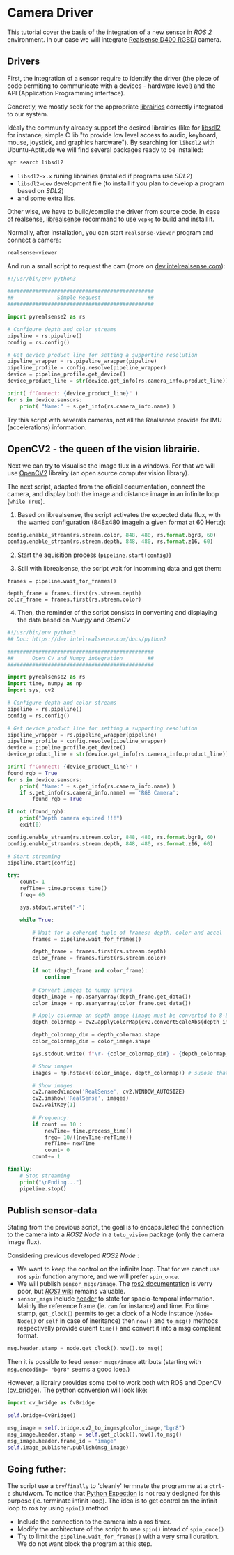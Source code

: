 # Camera Driver

This tutorial cover the basis of the integration of a new sensor in _ROS 2_ environment.
In our case we will integrate [Realsense D400 RGBDi](https://www.intelrealsense.com/introducing-intel-realsense-d400-product-family/) camera.


## Drivers

First, the integration of a sensor require to identify the driver (the piece of code permiting to communicate with a devices - hardware level) and the API (Application Programming interface).

Concretly, we mostly seek for the appropriate [librairies](https://en.wikipedia.org/wiki/Library_(computing)) correctly integrated to our system.

Idéaly the community already support the desired librairies (like for [libsdl2](https://www.libsdl.org/) for instance, simple C lib "to provide low level access to audio, keyboard, mouse, joystick, and graphics hardware").
By searching for `libsdl2` with Ubuntu-Aptitude we will find several packages ready to be installed:

```sh
apt search libsdl2
```

- `libsdl2-x.x` runing librairies (installed if programs use _SDL2_)
- `libsdl2-dev` development file (to install if you plan to develop a program based on _SDL2_)
- and some extra libs.

Other wise, we have to build/compile the driver from source code.
In case of realsense, [librealsense](https://github.com/IntelRealSense/librealsense) recommand to use `vcpkg` to build and install it.

Normally, after installation, you can start `realsense-viewer` program and connect a camera: 

```sh
realsense-viewer
```

And run a small script to request the cam (more on [dev.intelrealsense.com](https://dev.intelrealsense.com/docs/python2)): 

```python
#!/usr/bin/env python3

###############################################
##              Simple Request               ##
###############################################

import pyrealsense2 as rs

# Configure depth and color streams
pipeline = rs.pipeline()
config = rs.config()

# Get device product line for setting a supporting resolution
pipeline_wrapper = rs.pipeline_wrapper(pipeline)
pipeline_profile = config.resolve(pipeline_wrapper)
device = pipeline_profile.get_device()
device_product_line = str(device.get_info(rs.camera_info.product_line))

print( f"Connect: {device_product_line}" )
for s in device.sensors:
    print( "Name:" + s.get_info(rs.camera_info.name) )
```

Try this script with severals cameras, not all the Realsense provide for IMU (accelerations) information.

## OpenCV2 - the queen of the vision librairie.

Next we can try to visualise the image flux in a windows.
For that we will use [OpenCV2](https://opencv.org/) librairy (an open source computer vision library).

The next script, adapted from the oficial documentation, connect the camera, and display both the image and distance image in an infinite loop (`while True`).

1. Based on librealsense, the script activates the expected data flux, with the wanted configuration (848x480 imagein a given format at 60 Hertz):

```python
config.enable_stream(rs.stream.color, 848, 480, rs.format.bgr8, 60)
config.enable_stream(rs.stream.depth, 848, 480, rs.format.z16, 60)
```

2. Start the aquisition process (`pipeline.start(config)`)

3. Still with librealsense, the script wait for incomming data and get them:

```
frames = pipeline.wait_for_frames()

depth_frame = frames.first(rs.stream.depth)
color_frame = frames.first(rs.stream.color)
```

4. Then, the reminder of the script consists in converting and displaying the data based on _Numpy_ and _OpenCV_


```python
#!/usr/bin/env python3
## Doc: https://dev.intelrealsense.com/docs/python2

###############################################
##      Open CV and Numpy integration        ##
###############################################

import pyrealsense2 as rs
import time, numpy as np
import sys, cv2

# Configure depth and color streams
pipeline = rs.pipeline()
config = rs.config()

# Get device product line for setting a supporting resolution
pipeline_wrapper = rs.pipeline_wrapper(pipeline)
pipeline_profile = config.resolve(pipeline_wrapper)
device = pipeline_profile.get_device()
device_product_line = str(device.get_info(rs.camera_info.product_line))

print( f"Connect: {device_product_line}" )
found_rgb = True
for s in device.sensors:
    print( "Name:" + s.get_info(rs.camera_info.name) )
    if s.get_info(rs.camera_info.name) == 'RGB Camera':
        found_rgb = True

if not (found_rgb):
    print("Depth camera equired !!!")
    exit(0)

config.enable_stream(rs.stream.color, 848, 480, rs.format.bgr8, 60)
config.enable_stream(rs.stream.depth, 848, 480, rs.format.z16, 60)

# Start streaming
pipeline.start(config)

try:
    count= 1
    refTime= time.process_time()
    freq= 60

    sys.stdout.write("-")

    while True:

        # Wait for a coherent tuple of frames: depth, color and accel
        frames = pipeline.wait_for_frames()

        depth_frame = frames.first(rs.stream.depth)
        color_frame = frames.first(rs.stream.color)

        if not (depth_frame and color_frame):
            continue
        
        # Convert images to numpy arrays
        depth_image = np.asanyarray(depth_frame.get_data())
        color_image = np.asanyarray(color_frame.get_data())

        # Apply colormap on depth image (image must be converted to 8-bit per pixel first)
        depth_colormap = cv2.applyColorMap(cv2.convertScaleAbs(depth_image, alpha=0.03), cv2.COLORMAP_JET)

        depth_colormap_dim = depth_colormap.shape
        color_colormap_dim = color_image.shape

        sys.stdout.write( f"\r- {color_colormap_dim} - {depth_colormap_dim} - ({round(freq)} fps)" )

        # Show images
        images = np.hstack((color_image, depth_colormap)) # supose that depth_colormap_dim == color_colormap_dim (640x480) otherwize: resized_color_image = cv2.resize(color_image, dsize=(depth_colormap_dim[1], depth_colormap_dim[0]), interpolation=cv2.INTER_AREA)

        # Show images
        cv2.namedWindow('RealSense', cv2.WINDOW_AUTOSIZE)
        cv2.imshow('RealSense', images)
        cv2.waitKey(1)
        
        # Frequency:
        if count == 10 :
            newTime= time.process_time()
            freq= 10/((newTime-refTime))
            refTime= newTime
            count= 0
        count+= 1

finally:
    # Stop streaming
    print("\nEnding...")
    pipeline.stop()
```


## Publish sensor-data

Stating from the previous script, the goal is to encapsulated the connection to the camera into a _ROS2_ _Node_ in a `tuto_vision` package (only the camera image flux).

Considering previous developed _ROS2_ _Node_ :

- We want to keep the control on the infinite loop. That for we canot use ros `spin` function anymore, and we will prefer `spin_once`. 
- We will publish `sensor_msgs/image`. The [ros2 documentation](https://github.com/ros2/common_interfaces/tree/galactic/sensor_msgs) is verry poor, but [_ROS1_ wiki](http://wiki.ros.org/sensor_msgs?distro=noetic) remains valuable.
- `sensor_msgs` include [header](http://docs.ros.org/en/api/std_msgs/html/msg/Header.html) to state for spacio-temporal information. Mainly the reference frame (ie. `cam` for instance) and time. For time stamp, `get_clock()` permits to get a clock of a Node instance (`node= Node()` or `self` in case of ineritance) then `now()` and `to_msg()` methods respectivelly provide curent `time()` and convert it into a msg compliant format.

```python
msg.header.stamp = node.get_clock().now().to_msg()
```

Then it is possible to feed `sensor_msgs/image` attributs (starting with `msg.encoding= "bgr8"` seems a good idea.)

However, a librairy provides some tool to work both with ROS and OpenCV ([cv_bridge](http://wiki.ros.org/cv_bridge)).
The python conversion will look like:

```python
import cv_bridge as CvBridge

self.bridge=CvBridge()

msg_image = self.bridge.cv2_to_imgmsg(color_image,"bgr8")
msg_image.header.stamp = self.get_clock().now().to_msg()
msg_image.header.frame_id = "image"
self.image_publisher.publish(msg_image)
```


## Going futher: 

The script use a `try`/`finally` to 'cleanly' termnate the programme at a `ctrl-c` shutdwom. 
To notice that [Python Expection](https://www.w3schools.com/python/python_try_except.asp) is not realy designed for this purpose (ie. terminate infinit loop).
The idea is to get control on the infinit loop to ros by using `spin()` method.

- Include the connection to the camera into a ros timer.
- Modify the architecture of the script to use `spin()` intead of `spin_once()`
- Try to limit the `pipeline.wait_for_frames()` with a very small duration. We do not want block the program at this step.

